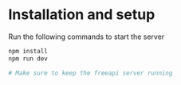 # Installation and setup



Run the following commands to start the server

```bash
npm install
npm run dev

# Make sure to keep the freeapi server running
```
